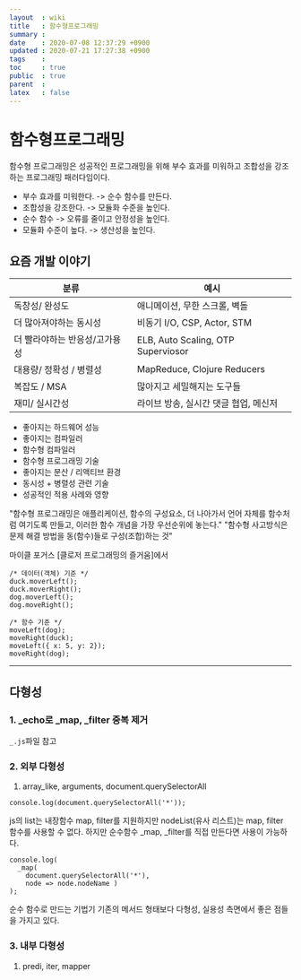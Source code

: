 ```yaml
---
layout  : wiki
title   : 함수형프로그래밍
summary : 
date    : 2020-07-08 12:37:29 +0900
updated : 2020-07-21 17:27:38 +0900
tags    : 
toc     : true
public  : true
parent  : 
latex   : false
---
```


# 함수형프로그래밍

함수형 프로그래밍은 성공적인 프로그래밍을 위해 부수 효과를 미워하고 조합성을 강조하는 프로그래밍 패러다임이다.

* 부수 효과를 미워한다. -> 순수 함수를 만든다.
* 조합성을 강조한다. -> 모듈화 수준을 높인다.
* 순수 함수 -> 오류를 줄이고 안정성을 높인다.
* 모듈화 수준이 높다. -> 생산성을 높인다.

## 요즘 개발 이야기

| 분류                          | 예시                                  |
|-------------------------------|---------------------------------------|
| 독창성/ 완성도                | 애니메이션, 무한 스크롤, 벽돌         |
| 더 많아져야하는 동시성        | 비동기 I/O, CSP, Actor, STM           |
| 더 빨라야하는 반응성/고가용성 | ELB, Auto Scaling, OTP Superviosor    |
| 대용량/ 정확성 / 병렬성       | MapReduce, Clojure Reducers           |
| 복잡도 / MSA                  | 많아지고 세밀해지는 도구들            |
| 재미/ 실시간성                | 라이브 방송, 실시간 댓글 협업, 메신저 |

* 좋아지는 하드웨어 성능
* 좋아지는 컴파일러
* 함수형 컴파일러
* 함수형 프로그래밍 기술
* 좋아지는 분산 / 리액티브 환경
* 동시성 + 병렬성 관련 기술
* 성공적인 적용 사례와 영향

"함수형 프로그래밍은 애플리케이션, 함수의 구성요소, 더 나아가서 언어 자체를 함수처럼 여기도록 만들고, 이러한 함수 개념을 가장 우선순위에 놓는다."
"함수형 사고방식은 문제 해결 방법을 동(함수)들로 구성(조합)하는 것"

마이클 포거스 [클로저 프로그래밍의 즐거움]에서

```
/* 데이터(객체) 기준 */
duck.moverLeft();
duck.moverRight();
dog.moverLeft();
dog.moveRight();
```

```
/* 함수 기준 */
moveLeft(dog);
moveRight(duck);
moveLeft({ x: 5, y: 2});
moveRight(dog);
```

---

## 다형성

### 1. _echo로 _map, _filter 중복 제거
`_.js`파일 참고

### 2. 외부 다형성

1. array_like, arguments, document.querySelectorAll


```
console.log(document.querySelectorAll('*'));
```
js의 list는 내장함수 map, filter를 지원하지만 nodeList(유사 리스트)는 map, filter 함수를 사용할 수 없다.
하지만 순수함수 _map, _filter를 직접 만든다면 사용이 가능하다.

```
console.log(
  _map(
    document.querySelectorAll('*'),
    node => node.nodeName )
);
```

순수 함수로 만드는 기법기 기존의 메서드 형태보다 다형성, 실용성 측면에서 좋은 점들을 가지고 있다.

### 3. 내부 다형성

1. predi, iter, mapper
